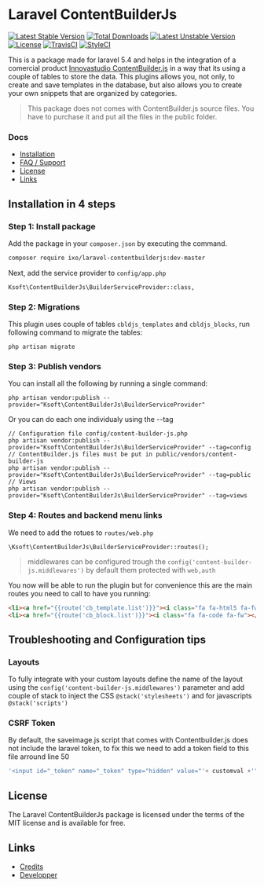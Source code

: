 # Laravel ContentBuilderJs

[![Latest Stable Version](https://poser.pugx.org/ksoft/laravel-contentbuilderjs/v/stable)](https://packagist.org/packages/ksoft/laravel-contentbuilderjs)
[![Total Downloads](https://poser.pugx.org/ksoft/laravel-contentbuilderjs/downloads)](https://packagist.org/packages/ksoft/laravel-contentbuilderjs)
[![Latest Unstable Version](https://poser.pugx.org/ksoft/laravel-contentbuilderjs/v/unstable)](https://packagist.org/packages/ksoft/laravel-contentbuilderjs)
[![License](https://poser.pugx.org/ksoft/laravel-contentbuilderjs/license)](https://packagist.org/packages/ksoft/laravel-contentbuilderjs)
[![TravisCI](https://travis-ci.org/kikoseijo/laravel-contentbuilderjs.svg?branch=master)](https://travis-ci.org/kikoseijo/laravel-contentbuilderjs.svg?branch=master)
[![StyleCI](https://styleci.io/repos/97931894/shield?branch=master)](https://styleci.io/repos/97931894)


This is a package made for laravel 5.4 and helps in the integration of a comercial product [Innovastudio ContentBuilder.js](http://innovastudio.com/content-builder.aspx) in a way that its using a couple of tables to store the data.
This plugins allows you, not only, to create and save templates in the database, but also allows you to create your own snippets that are organized by categories.

> This package does not comes with ContentBuilder.js source files. You have to purchase it and put all the files in the public folder.

### Docs

* [Installation](#installation-in-4-steps)
* [FAQ / Support](#troubleshooting-and-configuration-tips)
* [License](#license)
* [Links](#links)

## Installation in 4 steps

### Step 1: Install package

Add the package in your `composer.json` by executing the command.

```bash
composer require ixo/laravel-contentbuilderjs:dev-master
```

Next, add the service provider to `config/app.php`

```
Ksoft\ContentBuilderJs\BuilderServiceProvider::class,
```

### Step 2: Migrations

This plugin uses couple of tables `cbldjs_templates` and `cbldjs_blocks`, run following command to migrate the tables:

```
php artisan migrate
```

### Step 3: Publish vendors

You can install all the following by running a single command:

```
php artisan vendor:publish --provider="Ksoft\ContentBuilderJs\BuilderServiceProvider"
```

Or you can do each one individualy using the --tag

```
// Configuration file config/content-builder-js.php
php artisan vendor:publish --provider="Ksoft\ContentBuilderJs\BuilderServiceProvider" --tag=config
// ContentBuilder.js files must be put in public/vendors/content-builder-js
php artisan vendor:publish --provider="Ksoft\ContentBuilderJs\BuilderServiceProvider" --tag=public
// Views
php artisan vendor:publish --provider="Ksoft\ContentBuilderJs\BuilderServiceProvider" --tag=views
```

### Step 4: Routes and backend menu links

We need to add the rotues to `routes/web.php`

```
\Ksoft\ContentBuilderJs\BuilderServiceProvider::routes();
```
>middlewares can be configured trough the `config('content-builder-js.middlewares')` by default them protected with `web,auth`

You now will be able to run the plugin but for convenience this are the main routes you need to call to have you running:

```html
<li><a href="{{route('cb_template.list')}}"><i class="fa fa-html5 fa-fw"></i> Template pages</a></li>
<li><a href="{{route('cb_block.list')}}"><i class="fa fa-code fa-fw"></i> Template Blocks</a></li>
```

## Troubleshooting and Configuration tips

### Layouts

To fully integrate with your custom layouts define the name of the layout using the `config('content-builder-js.middlewares')` parameter and add couple of stack to inject the CSS  `@stack('stylesheets')` and for javascripts `@stack('scripts')`

### CSRF Token

By default, the saveimage.js script that comes with Contentbuilder.js does not include the laravel token, to fix this we  need to add a token field to this file arround line 50

```javascript
'<input id="_token" name="_token" type="hidden" value="'+ customval +'" />' +
```

## License

The Laravel ContentBuilderJs package is licensed under the terms of the MIT license and
is available for free.

## Links

* [Credits](https://sunnyface.com?ref=github_laravel_contentbuilder)
* [Developper](https://kikoseijo.com?ref=github_laravel_contentbuilder)
